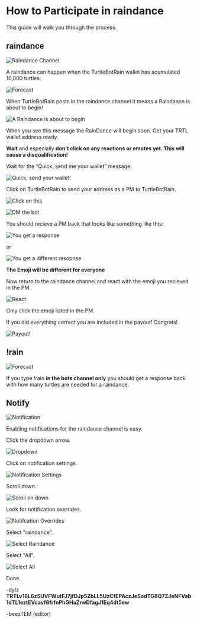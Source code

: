 # How to Participate in raindance

This guide will walk you through the process.

## raindance

![Raindance Channel](images/raindance/rain1.jpg)

A raindance can happen when the TurtleBotRain wallet has acumulated 10,000 turtles.

![Forecast](images/raindance/forecast.jpg)

When TurtleBotRain posts in the raindance channel it means a Raindance is about to begin!

![A Raindance is about to begin](images/raindance/tuttut.jpg)

When you see this message the RainDance will begin soon. 
Get your TRTL wallet address ready.

**Wait** and especially **don't click on any reactions or emotes yet. This will cause a disqualification!**

Wait for the “Quick, send me your wallet” message.

![Quick, send your wallet!](images/raindance/quick_rain.jpg)

Click on TurtleBotRain to send your address as a PM to TurtleBotRain.

![Click on this](images/raindance/turtlebotrain.jpg)

![DM the bot](images/raindance/pm_bot.jpg)

You should recieve a PM back that looks like something like this:

![You get a response](images/raindance/respo1.jpg)

or

![You get a different resopnse](images/raindance/respo2.jpg)

**The Emoji will be different for everyone**

Now return to the raindance channel and react with the emoji you recieved in the PM.

![React](images/raindance/react.jpg)

Only click the emoji listed in the PM.

If you did everything correct you are included in the payout! Congrats!

![Payout!](images/raindance/payout.jpg)






## !rain

![Forecast](images/raindance/forecast.jpg)

If you type !rain **in the bots channel only** you should get a response back with how many turtles are needed for a raindance.


## Notify


![Notification](images/raindance/notify.jpg)


Enabling notifications for the raindance channel is easy.

Click the dropdown arrow.

![Dropdown](images/raindance/notify1.jpg)

Click on notification settings.

![Notification Settings](images/raindance/notify2.jpg)

Scroll down.

![Scroll on down](images/raindance/notify3.jpg)

Look for notification overrides.

![Notifcation Overrides](images/raindance/notify4.jpg)

Select "raindance".

![Select Raindance](images/raindance/notify5.jpg)

Select "All".

![Select All](images/raindance/notify6.jpg)

Done.



-dylz
**TRTLv16L6zSUVFWutFJ7jfDJp5ZbLL5UzCfEPAczJeSodTG8Q7ZJeNFVab1dTL1eztEVcavf6frfnPhGHaZrwDfagJ1Eq4dt5ew**

-beezTEM (editor)

